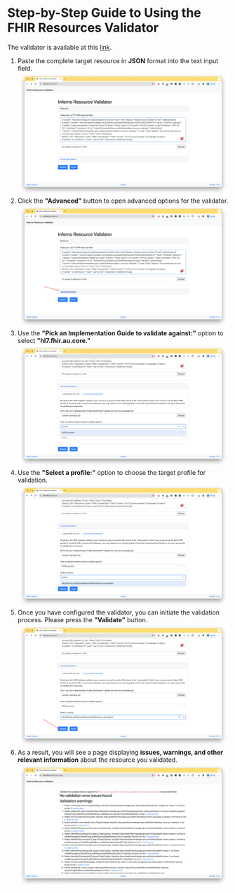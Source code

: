 # Step-by-Step Guide to Using the FHIR Resources Validator

The validator is available at this [link](https://validator.fhir.org/).

1. Paste the complete target resource in **JSON** format into the text input field.
![Past the complete target resource](/docs/assets/1_validator_paste_resource.png "Past the complete target resource")
2. Click the **"Advanced"** button to open advanced options for the validator.
![Click the Advanced button](/docs/assets/2_validator_advanced_options.png "Click the Advanced button")
3. Use the **"Pick an Implementation Guide to validate against:"** option to select **"hl7.fhir.au.core."**
![Select hl7.fhir.au.core](/docs/assets/3_validator_pick_IG.png "Select hl7.fhir.au.core")
4. Use the **"Select a profile:"** option to choose the target profile for validation.
![Choose the target profile for validation](/docs/assets/4_validator_select_profile.png "Choose the target profile for validation")
5. Once you have configured the validator, you can initiate the validation process. Please press the **"Validate"** button.
![Please press the Validate button](/docs/assets/5_validator_validate_button.png "Please press the Validate button")
6. As a result, you will see a page displaying **issues, warnings, and other relevant information** about the resource you validated.
![Get the result](/docs/assets/6_validator_result.png "Get the result")
